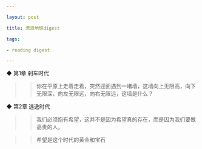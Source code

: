 ```yaml
---

layout: post

title: 流浪地球digest

tags:

- reading digest

---
```


◆ 第1章 刹车时代

>> 你在平原上走着走着，突然迎面遇到一堵墙，这墙向上无限高，向下无限深，向左无限远，向右无限远，这墙是什么？

◆ 第2章 逃逸时代

>> 我们必须抱有希望，这并不是因为希望真的存在，而是因为我们要做高贵的人。

>> 希望是这个时代的黄金和宝石


